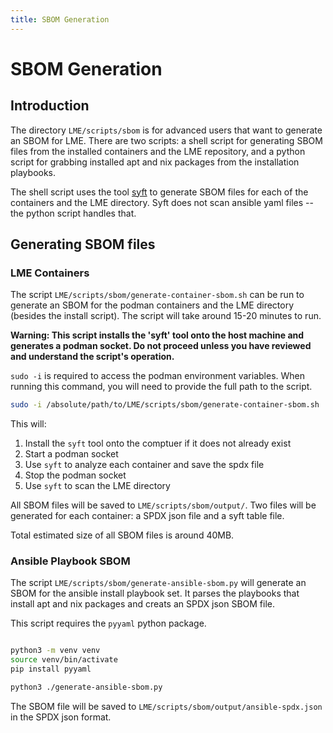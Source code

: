 ```yaml
---
title: SBOM Generation
---
```

# SBOM Generation

## Introduction

The directory `LME/scripts/sbom` is for advanced users that want to generate an SBOM for LME.
There are two scripts: a shell script for generating SBOM files from the installed containers
and the LME repository, and a python script for grabbing installed apt and nix packages
from the installation playbooks.

The shell script uses the tool [syft](https://github.com/anchore/syft) to generate
SBOM files for each of the containers and the LME directory. Syft does not scan 
ansible yaml files -- the python script handles that.

## Generating SBOM files

### LME Containers
The script `LME/scripts/sbom/generate-container-sbom.sh` can be run to generate an SBOM for the
podman containers and the LME directory (besides the install script).
The script will take around 15-20 minutes to run.

**Warning: This script installs the 'syft' tool onto the host machine and generates a podman socket.
Do not proceed unless you have reviewed and understand the script's operation.**

`sudo -i` is required to access the podman environment variables. When running this command,
you will need to provide the full path to the script.
```bash
sudo -i /absolute/path/to/LME/scripts/sbom/generate-container-sbom.sh
```

This will:
1. Install the `syft` tool onto the comptuer if it does not already exist
2. Start a podman socket
3. Use `syft` to analyze each container and save the spdx file
4. Stop the podman socket
5. Use `syft` to scan the LME directory

All SBOM files will be saved to `LME/scripts/sbom/output/`. Two files will be generated for each
container: a SPDX json file and a syft table file. 

Total estimated size of all SBOM files is around 40MB.

### Ansible Playbook SBOM
The script `LME/scripts/sbom/generate-ansible-sbom.py` will generate an SBOM for the ansible install playbook set.
It parses the playbooks that install apt and nix packages and creats an SPDX json SBOM file.

This script requires the `pyyaml` python package.

```bash

python3 -m venv venv
source venv/bin/activate
pip install pyyaml

python3 ./generate-ansible-sbom.py
```

The SBOM file will be saved to `LME/scripts/sbom/output/ansible-spdx.json` in the SPDX json format.
